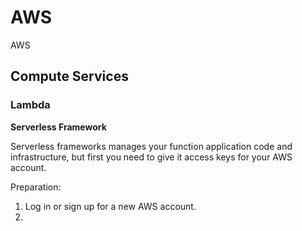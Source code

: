 # AWS

AWS

## Compute Services

### Lambda

**Serverless Framework**

Serverless frameworks manages your function application code and infrastructure, but first you need to give it access keys for your AWS account.

Preparation:

1. Log in or sign up for a new AWS account.
2. 

